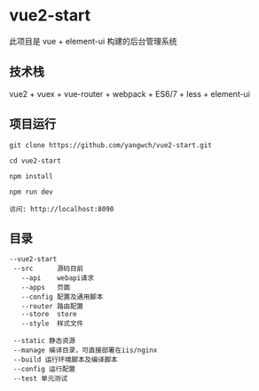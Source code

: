 # vue2-start

此项目是 vue + element-ui 构建的后台管理系统


## 技术栈

vue2 + vuex + vue-router + webpack + ES6/7 + less + element-ui


## 项目运行


```
git clone https://github.com/yangwch/vue2-start.git

cd vue2-start  

npm install

npm run dev

访问: http://localhost:8090

```

## 目录

```
--vue2-start
 --src      源码目前
   --api    webapi请求
   --apps   页面
   --config 配置及通用脚本
   --router 路由配置
   --store  store
   --style  样式文件
   
 --static 静态资源
 --manage 编译目录，可直接部署在iis/nginx
 --build 运行环境脚本及编译脚本
 --config 运行配置
 --test 单元测试
 ```
